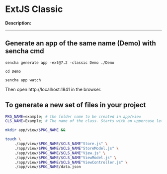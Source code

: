 # ExtJS Classic

__Description:__



---

## Generate an app of the same name (Demo) with sencha cmd

```shell
sencha generate app -ext@7.2 -classic Demo ./Demo

cd Demo

sencha app watch
```

Then open http://localhost:1841 in the browser.

## To generate a new set of files in your project


```bash
PKG_NAME=example; # the folder name to be created in app/view
CLS_NAME=Example; # The name of the class. Starts with an uppercase letter

mkdir app/view/$PKG_NAME &&

touch \
    ./app/view/$PKG_NAME/$CLS_NAME"Store.js" \
    ./app/view/$PKG_NAME/$CLS_NAME"StoreModel.js" \
    ./app/view/$PKG_NAME/$CLS_NAME"View.js" \
    ./app/view/$PKG_NAME/$CLS_NAME"ViewModel.js" \
    ./app/view/$PKG_NAME/$CLS_NAME"ViewController.js" \
    ./app/view/$PKG_NAME/data.json
```